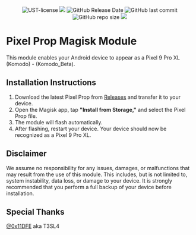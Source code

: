 <div align="center">
  
<img alt="UST-license" src="https://img.shields.io/badge/License-GPL-blue.svg?logo=git&logoColor=white"/>
<img src="https://img.shields.io/github/last-commit/Elcapitanoe/Komodo-Build-Prop.svg?logo=Sublime+Text&logoColor=white&label=Active&color=blue"/>
<img alt="GitHub Release Date" src="https://img.shields.io/github/release-date/Elcapitanoe/Komodo-Build-Prop?color=blue">
<img alt="GitHub last commit" src="https://img.shields.io/github/last-commit/Elcapitanoe/Komodo-Build-Prop?color=blue">
<img alt="GitHub repo size" src="https://img.shields.io/github/repo-size/Elcapitanoe/Komodo-Build-Prop">
<img src="https://hits.seeyoufarm.com/api/count/incr/badge.svg?url=https%3A%2F%2Fgithub.com%2FElcapitanoe%2FKomodo-Build-Prop&count_bg=%231081C2&title_bg=%23555555&icon=&icon_color=%23E7E7E7&title=Views&edge_flat=false"/>

</div>

# Pixel Prop Magisk Module  
This module enables your Android device to appear as a Pixel 9 Pro XL (Komodo) - (Komodo_Beta).

## Installation Instructions 
1. Download the latest Pixel Prop from [Releases](https://github.com/Elcapitanoe/Komodo-Build-Prop/releases) and transfer it to your device.  
2. Open the Magisk app, tap **"Install from Storage,"** and select the Pixel Prop file.  
3. The module will flash automatically.  
4. After flashing, restart your device. Your device should now be recognized as a Pixel 9 Pro XL.

## Disclaimer
We assume no responsibility for any issues, damages, or malfunctions that may result from the use of this module. This includes, but is not limited to, system instability, data loss, or damage to your device. It is strongly recommended that you perform a full backup of your device before installation.

## Special Thanks
[@0x11DFE](https://github.com/0x11DFE) aka T3SL4
